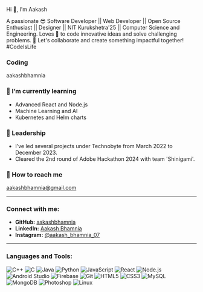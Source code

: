 Hi 👋, I'm Aakash

A passionate 😎 Software Developer || Web Developer || Open Source Enthusiast || Designer || NIT Kurukshetra'25 || Computer Science and Engineering. Loves 💖 to code innovative ideas and solve challenging problems. 🌟 Let's collaborate and create something impactful together! #CodeIsLife

### Coding

aakashbhamnia

### 🌱 I’m currently learning
- Advanced React and Node.js
- Machine Learning and AI
- Kubernetes and Helm charts

### 🤝 Leadership
- I’ve led several projects under Technobyte from March 2022 to December 2023.
- Cleared the 2nd round of Adobe Hackathon 2024 with team 'Shinigami'.

### 📧 How to reach me
aakashbhamnia@gmail.com

---

### Connect with me:
- **GitHub:** [aakashbhamnia](https://github.com/aakashbhamnia)
- **LinkedIn:** [Aakash Bhamnia](https://www.linkedin.com/in/aakash-bhamnia/)
- **Instagram:** [@aakash_bhamnia_07](https://www.instagram.com/aakash_bhamnia//)

---

### Languages and Tools:
![C++](https://img.shields.io/badge/-C%2B%2B-00599C?style=flat-square&logo=c%2B%2B&logoColor=white)
![C](https://img.shields.io/badge/-C-A8B9CC?style=flat-square&logo=c&logoColor=white)
![Java](https://img.shields.io/badge/-Java-007396?style=flat-square&logo=java&logoColor=white)
![Python](https://img.shields.io/badge/-Python-3776AB?style=flat-square&logo=python&logoColor=white)
![JavaScript](https://img.shields.io/badge/-JavaScript-F7DF1E?style=flat-square&logo=javascript&logoColor=black)
![React](https://img.shields.io/badge/-React-61DAFB?style=flat-square&logo=react&logoColor=black)
![Node.js](https://img.shields.io/badge/-Node.js-339933?style=flat-square&logo=node.js&logoColor=white)
![Android Studio](https://img.shields.io/badge/-Android%20Studio-3DDC84?style=flat-square&logo=android-studio&logoColor=white)
![Firebase](https://img.shields.io/badge/-Firebase-FFCA28?style=flat-square&logo=firebase&logoColor=black)
![Git](https://img.shields.io/badge/-Git-F05032?style=flat-square&logo=git&logoColor=white)
![HTML5](https://img.shields.io/badge/-HTML5-E34F26?style=flat-square&logo=html5&logoColor=white)
![CSS3](https://img.shields.io/badge/-CSS3-1572B6?style=flat-square&logo=css3&logoColor=white)
![MySQL](https://img.shields.io/badge/-MySQL-4479A1?style=flat-square&logo=mysql&logoColor=white)
![MongoDB](https://img.shields.io/badge/-MongoDB-47A248?style=flat-square&logo=mongodb&logoColor=white)
![Photoshop](https://img.shields.io/badge/-Photoshop-31A8FF?style=flat-square&logo=adobe-photoshop&logoColor=black)
![Linux](https://img.shields.io/badge/-Linux-FCC624?style=flat-square&logo=linux&logoColor=black)

